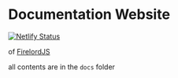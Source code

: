# Documentation Website

[![Netlify Status](https://api.netlify.com/api/v1/badges/aef413b0-af84-44f5-b344-2f2ea848029d/deploy-status)](https://app.netlify.com/sites/tender-hoover-dd3510/deploys)

of [FirelordJS](https://github.com/tylim88/Firelordjs)

all contents are in the `docs` folder
